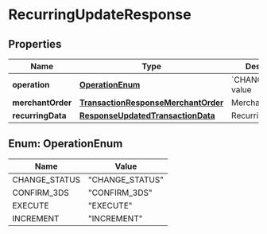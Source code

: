 
# RecurringUpdateResponse

## Properties
Name | Type | Description | Notes
------------ | ------------- | ------------- | -------------
**operation** | [**OperationEnum**](#OperationEnum) | &#x60;CHANGE_STATUS&#x60; value |  [optional]
**merchantOrder** | [**TransactionResponseMerchantOrder**](TransactionResponseMerchantOrder.md) | Merchant data |  [optional]
**recurringData** | [**ResponseUpdatedTransactionData**](ResponseUpdatedTransactionData.md) | Recurring data |  [optional]


<a name="OperationEnum"></a>
## Enum: OperationEnum
Name | Value
---- | -----
CHANGE_STATUS | &quot;CHANGE_STATUS&quot;
CONFIRM_3DS | &quot;CONFIRM_3DS&quot;
EXECUTE | &quot;EXECUTE&quot;
INCREMENT | &quot;INCREMENT&quot;




